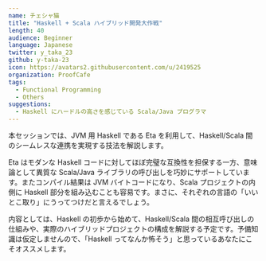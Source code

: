 ```yaml
---
name: チェシャ猫
title: "Haskell + Scala ハイブリッド開発大作戦"
length: 40
audience: Beginner
language: Japanese
twitter: y_taka_23
github: y-taka-23
icon: https://avatars2.githubusercontent.com/u/2419525
organization: ProofCafe
tags:
  - Functional Programming
  - Others
suggestions:
  - Haskell にハードルの高さを感じている Scala/Java プログラマ
---
```

本セッションでは、JVM 用 Haskell である Eta を利用して、Haskell/Scala 間のシームレスな連携を実現する技法を解説します。

Eta はモダンな Haskell コードに対してほぼ完璧な互換性を担保する一方、意味論として異質な Scala/Java ライブラリの呼び出しを巧妙にサポートしています。またコンパイル結果は JVM バイトコードになり、Scala プロジェクトの内側に Haskell 部分を組み込むことも容易です。まさに、それぞれの言語の「いいとこ取り」にうってつけだと言えるでしょう。

内容としては、Haskell の初歩から始めて、Haskell/Scala 間の相互呼び出しの仕組みや、実際のハイブリッドプロジェクトの構成を解説する予定です。予備知識は仮定しませんので、「Haskell ってなんか怖そう」と思っているあなたにこそオススメします。
